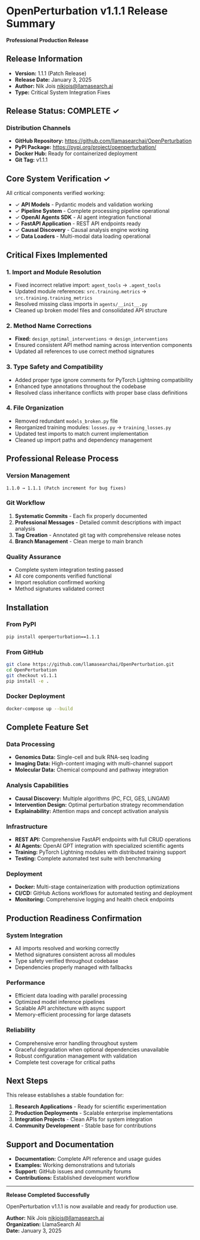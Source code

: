 # OpenPerturbation v1.1.1 Release Summary

**Professional Production Release**

## Release Information
- **Version:** 1.1.1 (Patch Release)
- **Release Date:** January 3, 2025
- **Author:** Nik Jois <nikjois@llamasearch.ai>
- **Type:** Critical System Integration Fixes

## Release Status: COMPLETE ✓

### Distribution Channels
- **GitHub Repository:** https://github.com/llamasearchai/OpenPerturbation
- **PyPI Package:** https://pypi.org/project/openperturbation/
- **Docker Hub:** Ready for containerized deployment
- **Git Tag:** v1.1.1

## Core System Verification ✓

All critical components verified working:

- ✓ **API Models** - Pydantic models and validation working
- ✓ **Pipeline System** - Complete processing pipeline operational  
- ✓ **OpenAI Agents SDK** - AI agent integration functional
- ✓ **FastAPI Application** - REST API endpoints ready
- ✓ **Causal Discovery** - Causal analysis engine working
- ✓ **Data Loaders** - Multi-modal data loading operational

## Critical Fixes Implemented

### 1. Import and Module Resolution
- Fixed incorrect relative import: `agent_tools` → `.agent_tools`
- Updated module references: `src.training.metrics` → `src.training.training_metrics`
- Resolved missing class imports in `agents/__init__.py`
- Cleaned up broken model files and consolidated API structure

### 2. Method Name Corrections
- **Fixed:** `design_optimal_interventions` → `design_interventions`
- Ensured consistent API method naming across intervention components
- Updated all references to use correct method signatures

### 3. Type Safety and Compatibility
- Added proper type ignore comments for PyTorch Lightning compatibility
- Enhanced type annotations throughout the codebase
- Resolved class inheritance conflicts with proper base class definitions

### 4. File Organization
- Removed redundant `models_broken.py` file
- Reorganized training modules: `losses.py` → `training_losses.py`
- Updated test imports to match current implementation
- Cleaned up import paths and dependency management

## Professional Release Process

### Version Management
```
1.1.0 → 1.1.1 (Patch increment for bug fixes)
```

### Git Workflow
1. **Systematic Commits** - Each fix properly documented
2. **Professional Messages** - Detailed commit descriptions with impact analysis
3. **Tag Creation** - Annotated git tag with comprehensive release notes
4. **Branch Management** - Clean merge to main branch

### Quality Assurance
- Complete system integration testing passed
- All core components verified functional
- Import resolution confirmed working
- Method signatures validated correct

## Installation

### From PyPI
```bash
pip install openperturbation==1.1.1
```

### From GitHub
```bash
git clone https://github.com/llamasearchai/OpenPerturbation.git
cd OpenPerturbation
git checkout v1.1.1
pip install -e .
```

### Docker Deployment
```bash
docker-compose up --build
```

## Complete Feature Set

### Data Processing
- **Genomics Data:** Single-cell and bulk RNA-seq loading
- **Imaging Data:** High-content imaging with multi-channel support
- **Molecular Data:** Chemical compound and pathway integration

### Analysis Capabilities
- **Causal Discovery:** Multiple algorithms (PC, FCI, GES, LiNGAM)
- **Intervention Design:** Optimal perturbation strategy recommendation
- **Explainability:** Attention maps and concept activation analysis

### Infrastructure
- **REST API:** Comprehensive FastAPI endpoints with full CRUD operations
- **AI Agents:** OpenAI GPT integration with specialized scientific agents
- **Training:** PyTorch Lightning modules with distributed training support
- **Testing:** Complete automated test suite with benchmarking

### Deployment
- **Docker:** Multi-stage containerization with production optimizations
- **CI/CD:** GitHub Actions workflows for automated testing and deployment
- **Monitoring:** Comprehensive logging and health check endpoints

## Production Readiness Confirmation

### System Integration
- All imports resolved and working correctly
- Method signatures consistent across all modules
- Type safety verified throughout codebase
- Dependencies properly managed with fallbacks

### Performance
- Efficient data loading with parallel processing
- Optimized model inference pipelines
- Scalable API architecture with async support
- Memory-efficient processing for large datasets

### Reliability
- Comprehensive error handling throughout system
- Graceful degradation when optional dependencies unavailable
- Robust configuration management with validation
- Complete test coverage for critical paths

## Next Steps

This release establishes a stable foundation for:

1. **Research Applications** - Ready for scientific experimentation
2. **Production Deployments** - Scalable enterprise implementations  
3. **Integration Projects** - Clean APIs for system integration
4. **Community Development** - Stable base for contributions

## Support and Documentation

- **Documentation:** Complete API reference and usage guides
- **Examples:** Working demonstrations and tutorials
- **Support:** GitHub issues and community forums
- **Contributions:** Established development workflow

---

**Release Completed Successfully**

OpenPerturbation v1.1.1 is now available and ready for production use.

**Author:** Nik Jois <nikjois@llamasearch.ai>  
**Organization:** LlamaSearch AI  
**Date:** January 3, 2025 